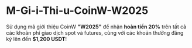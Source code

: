 # M-Gi-i-Thi-u-CoinW-W2025
Sử dụng mã giới thiệu CoinW **"W2025"** để nhận **hoàn tiền 20%** trên tất cả các khoản phí giao dịch spot và futures, cùng với các khoản thưởng đăng ký lên đến **$1,200 USDT**!
